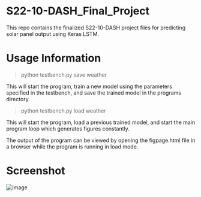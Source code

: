 # S22-10-DASH_Final_Project
This repo contains the finalized S22-10-DASH project files for predicting solar panel output using Keras LSTM.

# Usage Information
  >python testbench.py save weather
  
This will start the program, train a new model using the parameters specified in the testbench, and save the trained model in the programs directory.

  >python testbench.py load weather
  
This will start the program, load a previous trained model, and start the main program loop which generates figures constantly.

The output of the program can be viewed by opening the figpage.html file in a browser while the program is running in load mode.

# Screenshot
![image](https://user-images.githubusercontent.com/100383906/206312543-f6ed66a6-4b55-4e16-8eb2-a030faf1e0f6.png)
